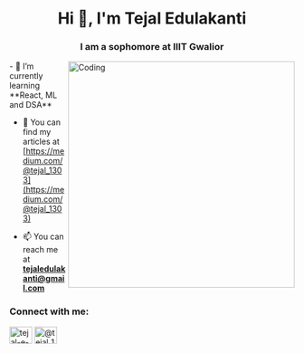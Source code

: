 

<h1 align="center">Hi 👋, I'm Tejal Edulakanti</h1>
<h3 align="center">I am a sophomore at IIIT Gwalior</h3>

<img align="right" alt="Coding" width="400" src="https://cdn.dribbble.com/users/2646423/screenshots/5507196/computer.gif">
- 🌱 I’m currently learning **React, ML and DSA**

- 📝 You can find my articles at [https://medium.com/@tejal_1303](https://medium.com/@tejal_1303)

- 📫 You can reach me at **tejaledulakanti@gmail.com**


<h3 align="left">Connect with me:</h3>
<p align="left">
<a href="https://linkedin.com/in/tejal-e-681a56209" target="blank"><img align="center" src="https://raw.githubusercontent.com/rahuldkjain/github-profile-readme-generator/master/src/images/icons/Social/linked-in-alt.svg" alt="tejal-e-681a56209" height="30" width="40" /></a>
<a href="https://medium.com/@tejal_1303" target="blank"><img align="center" src="https://raw.githubusercontent.com/rahuldkjain/github-profile-readme-generator/master/src/images/icons/Social/medium.svg" alt="@tejal_1303" height="30" width="40" /></a>
</p>
